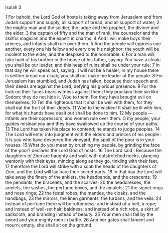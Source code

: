 Isaiah 3

1	For behold, the Lord God of hosts is taking away from Jerusalem and from Judah support and supply, all support of bread, and all support of water;
2	the mighty man and the soldier, the judge and the prophet, the diviner and the elder,
3	the captain of fifty and the man of rank, the counselor and the skillful magician and the expert in charms.
4	And I will make boys their princes, and infants shall rule over them.
5	And the people will oppress one another, every one his fellow and every one his neighbor; the youth will be insolent to the elder, and the despised to the honorable.
6	For a man will take hold of his brother in the house of his father, saying: You have a cloak; you shall be our leader, and this heap of ruins shall be under your rule;
7	in that day he will speak out, saying : I will not be a healer; in my house there is neither bread nor cloak; you shall not make me leader of the people.
8	For Jerusalem has stumbled, and Judah has fallen, because their speech and their deeds are against the Lord, defying his glorious presence.
9	For the look on their faces bears witness against them; they proclaim their sin like Sodom; they do not hide it. Woe to them! For they have brought evil on themselves.
10	Tell the righteous that it shall be well with them, for they shall eat the fruit of their deeds.
11	Woe to the wicked! It shall be ill with him, for what his hands have dealt out shall be done to him.
12	My people — infants are their oppressors, and women rule over them. O my people, your guides mislead you and they have swallowed up the course of your paths.
13	The Lord has taken his place to contend; he stands to judge peoples.
14	The Lord will enter into judgment with the elders and princes of his people : It is you who have devoured the vineyard, the spoil of the poor is in your houses.
15	What do you mean by crushing my people, by grinding the face of the poor? declares the Lord God of hosts.
16	The Lord said : Because the daughters of Zion are haughty and walk with outstretched necks, glancing wantonly with their eyes, mincing along as they go, tinkling with their feet,
17	therefore the Lord will strike with a scab the heads of the daughters of Zion, and the Lord will lay bare their secret parts.
18	In that day the Lord will take away the finery of the anklets, the headbands, and the crescents;
19	the pendants, the bracelets, and the scarves;
20	the headdresses, the armlets, the sashes, the perfume boxes, and the amulets;
21	the signet rings and nose rings;
22	the festal robes, the mantles, the cloaks, and the handbags;
23	the mirrors, the linen garments, the turbans, and the veils.
24	Instead of perfume there will be rottenness; and instead of a belt, a rope; and instead of well-set hair, baldness; and instead of a rich robe, a skirt of sackcloth; and branding instead of beauty.
25	Your men shall fall by the sword and your mighty men in battle.
26	And her gates shall lament and mourn; empty, she shall sit on the ground.


